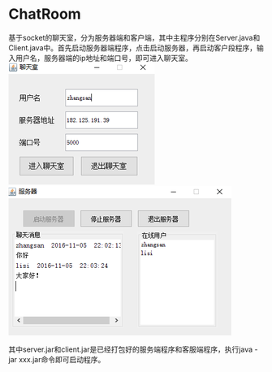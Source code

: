 # ChatRoom
基于socket的聊天室，分为服务器端和客户端，其中主程序分别在Server.java和Client.java中。首先启动服务器端程序，点击启动服务器，再启动客户段程序，输入用户名，服务器端的ip地址和端口号，即可进入聊天室。
![image](https://raw.githubusercontent.com/xiaofeixiawei/MyResources/master/images/chat_client.PNG)
![image](https://raw.githubusercontent.com/xiaofeixiawei/MyResources/master/images/caht_server.PNG)


其中server.jar和client.jar是已经打包好的服务端程序和客服端程序，执行java -jar xxx.jar命令即可启动程序。
